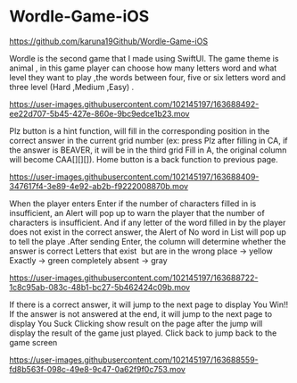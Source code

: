 # Wordle-Game-iOS

https://github.com/karuna19Github/Wordle-Game-iOS


Wordle is the second game that I made using SwiftUI. The game theme is animal , in this game player can choose how many letters word and what level they want to play ,the words between four, five or six letters word and three level (Hard ,Medium ,Easy) . 



https://user-images.githubusercontent.com/102145197/163688492-ee22d707-5b45-427e-860e-9bc9edce1b23.mov


Plz button is a hint function, will fill in the corresponding position in the correct answer in the current grid number (ex: press Plz after filling in CA, if the answer is BEAVER, it will be in the third grid Fill in A, the original column will become CAA[][][]).
Home button is a back function to previous page.


https://user-images.githubusercontent.com/102145197/163688409-347617f4-3e89-4e92-ab2b-f9222008870b.mov



When the player enters Enter if the number of characters filled in is insufficient, an Alert will pop up to warn the player that the number of characters is insufficient. And if any letter of the word filled in by the player does not exist in the correct answer, the Alert of No word in List will pop up to tell the playe .After sending Enter, the column will determine whether the answer is correct Letters that exist
 but are in the wrong place -> yellow
Exactly -> green
completely absent -> gray

https://user-images.githubusercontent.com/102145197/163688722-1c8c95ab-083c-48b1-bc27-5b462424c09b.mov




If there is a correct answer, it will jump to the next page to display You Win!!
If the answer is not answered at the end, it will jump to the next page to display You Suck
Clicking show result on the page after the jump will display the result of the game just played. Click back to jump back to the game screen

https://user-images.githubusercontent.com/102145197/163688559-fd8b563f-098c-49e8-9c47-0a62f9f0c753.mov


